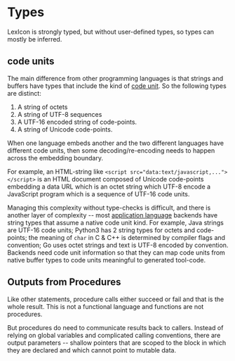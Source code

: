 # Types

LexIcon is strongly typed, but without user-defined types, so types
can mostly be inferred.

## code units

The main difference from other programming languages is that strings
and buffers have types that include the kind of [code unit](glossary.md#code_unit).
So the following types are distinct:

1. A string of octets
2. A string of UTF-8 sequences
3. A UTF-16 encoded string of code-points.
4. A string of Unicode code-points.

When one language embeds another and the two different languages have different
code units, then some decoding/re-encoding needs to happen across the embedding
boundary.

For example, an HTML-string like `<script src="data:text/javascript,..."></script>`
is an HTML document composed of Unicode code-points embedding a data URL which is
an octet string which UTF-8 encode a JavaScript program which is a sequence of
UTF-16 code units.

Managing this complexity without type-checks is difficult, and there is another
layer of complexity -- most [application language](glossary.md#application_languag) backends have
string types that assume a native code unit kind.  For example, Java strings
are UTF-16 code units; Python3 has 2 string types for octets and code-points;
the meaning of `char` in C & C++ is determined by compiler flags and convention;
Go uses octet strings and text is UTF-8 encoded by convention.  Backends need
code unit information so that they can map code units from native buffer types
to code units meaningful to generated tool-code.

## Outputs from Procedures

Like other statements, procedure calls either succeed or fail and that is the whole
result.  This is not a functional language and functions are not procedures.

But procedures do need to communicate results back to callers.
Instead of relying on global variables and complicated calling conventions,
there are output parameters -- shallow pointers that are scoped to the block
in which they are declared and which cannot point to mutable data.
